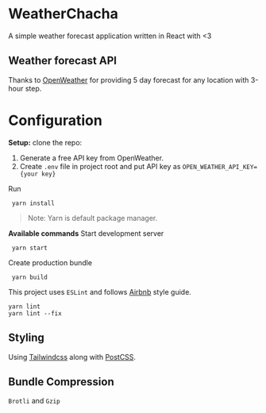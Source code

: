 
# WeatherChacha
A simple weather forecast application written in React with <3

## Weather forecast API
Thanks to [OpenWeather](https://openweathermap.org) for providing 5 day forecast for any location with 3-hour step.

# Configuration
**Setup:** clone the repo:
 1. Generate a free API key from OpenWeather.
 2. Create `.env` file in project root and put API key as `OPEN_WEATHER_API_KEY={your key}`
 

Run
   

     yarn install 

> Note: Yarn is default package manager.


**Available commands**
Start development server

     yarn start

Create production bundle

     yarn build

This project uses `ESLint` and follows [Airbnb](https://github.com/airbnb/javascript) style guide.

    yarn lint
    yarn lint --fix


## Styling

Using [Tailwindcss](https://github.com/tailwindlabs/tailwindcss) along with [PostCSS](https://github.com/postcss/postcss).

## Bundle Compression

`Brotli` and `Gzip`
